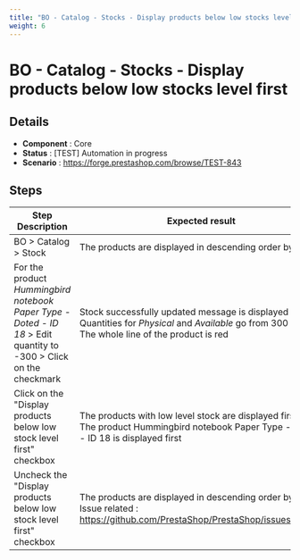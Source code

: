 ```yaml
---
title: "BO - Catalog - Stocks - Display products below low stocks level first"
weight: 6
---
```


# BO - Catalog - Stocks - Display products below low stocks level first
## Details
* **Component** : Core
* **Status** : [TEST] Automation in progress
* **Scenario** : https://forge.prestashop.com/browse/TEST-843

## Steps
| Step Description | Expected result |
| ----- | ----- |
| BO > Catalog > Stock | The products are displayed in descending order by ID |
| For the product *Hummingbird notebook Paper Type - Doted - ID 18* > Edit quantity to -300 > Click on the checkmark | Stock successfully updated message is displayed<br>Quantities for *Physical* and *Available* go from 300 to 0<br>The whole line of the product is red |
| Click on the "Display products below low stock level first" checkbox | The products with low level stock are displayed first<br>The product Hummingbird notebook Paper Type - Doted - ID 18 is displayed first |
| Uncheck the "Display products below low stock level first" checkbox | The products are displayed in descending order by ID<br>Issue related : https://github.com/PrestaShop/PrestaShop/issues/33681 |
